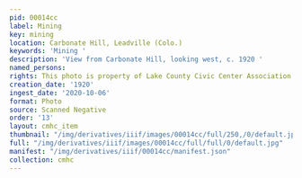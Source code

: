 ```yaml
---
pid: 00014cc
label: Mining
key: mining
location: Carbonate Hill, Leadville (Colo.)
keywords: 'Mining '
description: 'View from Carbonate Hill, looking west, c. 1920 '
named_persons: 
rights: This photo is property of Lake County Civic Center Association.
creation_date: '1920'
ingest_date: '2020-10-06'
format: Photo
source: Scanned Negative
order: '13'
layout: cmhc_item
thumbnail: "/img/derivatives/iiif/images/00014cc/full/250,/0/default.jpg"
full: "/img/derivatives/iiif/images/00014cc/full/full/0/default.jpg"
manifest: "/img/derivatives/iiif/00014cc/manifest.json"
collection: cmhc
---
```


